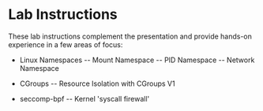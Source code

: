 # Lab Instructions
These lab instructions complement the presentation and provide hands-on experience in a few areas of focus:

- Linux Namespaces
-- Mount Namespace
-- PID Namespace
-- Network Namespace

- CGroups
-- Resource Isolation with CGroups V1

- seccomp-bpf
-- Kernel 'syscall firewall'
